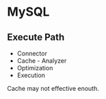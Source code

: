 # MySQL

## Execute Path
* Connector
* Cache  -  Analyzer
* Optimization
* Execution


Cache may not effective enouth.